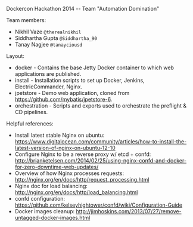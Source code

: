 Dockercon Hackathon 2014 -- Team "Automation Domination"

Team members:
* Nikhil Vaze `@therealnikhil`
* Siddhartha Gupta `@Siddhartha_90`
* Tanay Nagjee `@tanayciousd`

Layout:
* docker - Contains the base Jetty Docker container to which web applications are published.
* install - Installation scripts to set up Docker, Jenkins, ElectricCommander, Nginx.
* jpetstore - Demo web application, cloned from https://github.com/mybatis/jpetstore-6.
* orchestration - Scripts and exports used to orchestrate the preflight & CD pipelines.

Helpful references:
* Install latest stable Nginx on ubuntu: https://www.digitalocean.com/community/articles/how-to-install-the-latest-version-of-nginx-on-ubuntu-12-10
* Configure Nginx to be a reverse proxy w/ etcd + confd: http://brianketelsen.com/2014/02/25/using-nginx-confd-and-docker-for-zero-downtime-web-updates/
* Overview of how Nginx processes requests: http://nginx.org/en/docs/http/request_processing.html
* Nginx doc for load balancing: http://nginx.org/en/docs/http/load_balancing.html
* confd configuration: https://github.com/kelseyhightower/confd/wiki/Configuration-Guide
* Docker images cleanup: http://jimhoskins.com/2013/07/27/remove-untagged-docker-images.html

